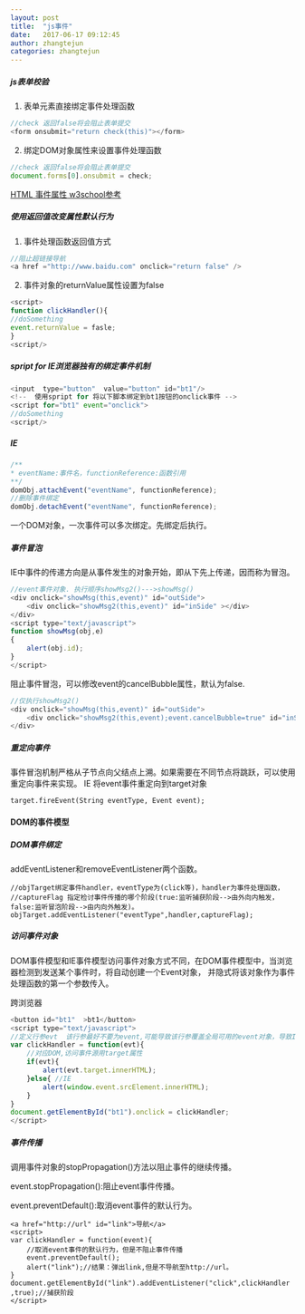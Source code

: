 ```yaml
---
layout: post
title:  "js事件"
date:   2017-06-17 09:12:45
author: zhangtejun
categories: zhangtejun
---
```

##### js表单校验
1. 表单元素直接绑定事件处理函数

```js
//check 返回false将会阻止表单提交
<form onsubmit="return check(this)"></form>
```
2. 绑定DOM对象属性来设置事件处理函数

```js
//check 返回false将会阻止表单提交
document.forms[0].onsubmit = check;
```
[HTML 事件属性 w3school参考](http://www.w3school.com.cn/tags/html_ref_eventattributes.asp)

##### 使用返回值改变属性默认行为
1. 事件处理函数返回值方式

```js
//阻止超链接导航
<a href ="http://www.baidu.com" onclick="return false" />
```
2. 事件对象的returnValue属性设置为false

```js
<script>
function clickHandler(){
//doSomething
event.returnValue = fasle;
}
<script/>
```

##### spript for IE浏览器独有的绑定事件机制
```js
<input  type="button"  value="button" id="bt1"/>
<!--  使用spript for 将以下脚本绑定到bt1按钮的onclick事件 -->
<script for="bt1" event="onclick">
//doSomething
<script/>
```
##### IE
```js
/**
* eventName:事件名，functionReference:函数引用
**/
domObj.attachEvent("eventName", functionReference); 
//删除事件绑定
domObj.detachEvent("eventName", functionReference); 
```
一个DOM对象，一次事件可以多次绑定。先绑定后执行。

##### 事件冒泡
IE中事件的传递方向是从事件发生的对象开始，即从下先上传递，因而称为冒泡。
```js
//event事件对象. 执行顺序showMsg2()--->showMsg()
<div onclick="showMsg(this,event)" id="outSide">
	<div onclick="showMsg2(this,event)" id="inSide" ></div>
</div>
<script type="text/javascript">
function showMsg(obj,e)
{
    alert(obj.id);
}
</script>
```

阻止事件冒泡，可以修改event的cancelBubble属性，默认为false.
```js
//仅执行showMsg2()
<div onclick="showMsg(this,event)" id="outSide">
	<div onclick="showMsg2(this,event);event.cancelBubble=true" id="inSide" ></div>
</div>
```
##### 重定向事件
事件冒泡机制严格从子节点向父结点上溯。如果需要在不同节点将跳跃，可以使用重定向事件来实现。
IE  将event事件重定向到target对象
```
target.fireEvent(String eventType, Event event);
```

#### DOM的事件模型
##### DOM事件绑定
addEventListener和removeEventListener两个函数。
```
//objTarget绑定事件handler，eventType为(click等)，handler为事件处理函数，
//captureFlag 指定检讨事件传播的哪个阶段(true:监听捕获阶段-->由外向内触发，false:监听冒泡阶段-->由内向外触发)。
objTarget.addEventListener("eventType",handler,captureFlag);
```
##### 访问事件对象
DOM事件模型和IE事件模型访问事件对象方式不同，在DOM事件模型中，当浏览器检测到发送某个事件时，将自动创建一个Event对象，
并隐式将该对象作为事件处理函数的第一个参数传入。

跨浏览器
```js
<button id="bt1"  >bt1</button>
<script type="text/javascript">
//定义行参evt  该行参最好不要为event,可能导致该行参覆盖全局可用的event对象，导致IE不能访问该属性。
var clickHandler = function(evt){
	//对应DOM,访问事件源用target属性
	if(evt){
		alert(evt.target.innerHTML);
	}else{ //IE
		alert(window.event.srcElement.innerHTML);
	}
}
document.getElementById("bt1").onclick = clickHandler;
</script>
```

##### 事件传播
调用事件对象的stopPropagation()方法以阻止事件的继续传播。

event.stopPropagation():阻止event事件传播。

event.preventDefault():取消event事件的默认行为。
```
<a href="http://url" id="link">导航</a>
<script>
var clickHandler = function(event){
	//取消event事件的默认行为，但是不阻止事件传播
	event.preventDefault();
	alert("link");//结果：弹出link,但是不导航至http://url。
}
document.getElementById("link").addEventListener("click",clickHandler ,true);//捕获阶段
</script>
```
